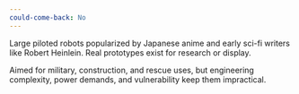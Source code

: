 ```yaml
---
could-come-back: No
---
```

Large piloted robots popularized by Japanese anime and early sci-fi writers like Robert Heinlein. Real prototypes exist for research or display.

Aimed for military, construction, and rescue uses, but engineering complexity, power demands, and vulnerability keep them impractical.

